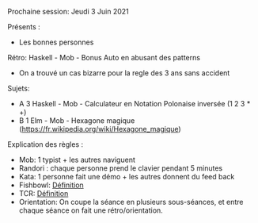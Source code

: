 Prochaine session: Jeudi 3 Juin 2021

Présents :
- Les bonnes personnes


Rétro: Haskell - Mob - Bonus Auto en abusant des patterns
* On a trouvé un cas bizarre pour la regle des 3 ans sans accident


Sujets: 
* A 3 Haskell - Mob - Calculateur en Notation Polonaise inversée (1 2 3 * +)
* B 1 Elm - Mob - Hexagone magique (https://fr.wikipedia.org/wiki/Hexagone_magique)


Explication des règles :
* Mob: 1 typist + les autres naviguent
* Randori : chaque personne prend le clavier pendant 5 minutes
* Kata: 1 personne fait une démo + les autres donnent du feed back
* Fishbowl: [Définition](https://en.wikipedia.org/wiki/Fishbowl_(conversation))
* TCR: [Définition](https://medium.com/@kentbeck_7670/test-commit-revert-870bbd756864)
* Orientation: On coupe la séance en plusieurs sous-séances, et entre chaque
  séance on fait une rétro/orientation.
